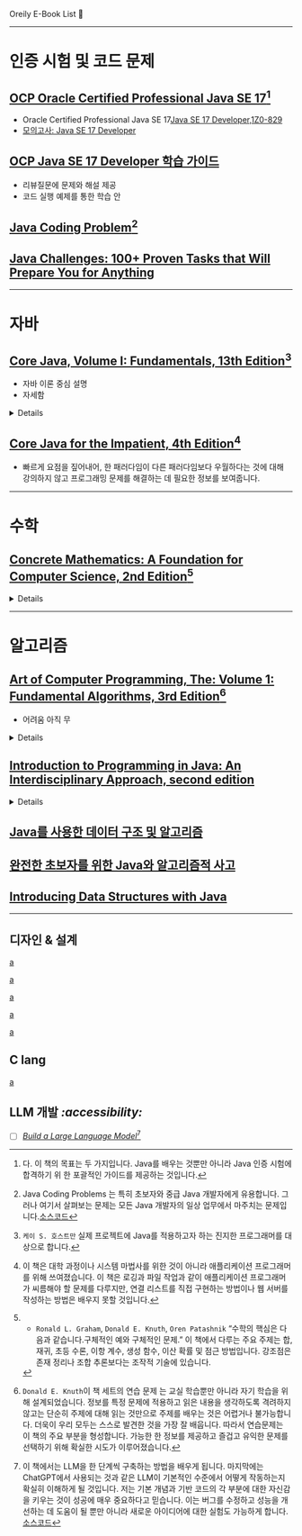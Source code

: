 Oreily E-Book List 📖

---
# 인증 시험 및 코드 문제
## [OCP Oracle Certified Professional Java SE 17](https://learning.oreilly.com/library/view/ocp-oracle-certified/9780137993857/ch01.xhtml#sec1_1)[^1]

- Oracle Certified Professional Java SE 17[Java SE 17 Developer,1Z0-829](https://learning.oreilly.com/library/view/ocp-oracle-certified/9780137993857/appb.xhtml)
- [모의고사: Java SE 17 Developer](https://learning.oreilly.com/library/view/ocp-oracle-certified/9780137993857/appe.xhtml)

[^1]: 다. 이 책의 목표는 두 가지입니다. Java를 배우는 것뿐만 아니라 Java 인증 시험에 합격하기 위
한 포괄적인 가이드를 제공하는 것입니다.

## [OCP Java SE 17 Developer 학습 가이드](https://learning.oreilly.com/library/view/ocp-oracle-certified/9781119864585/f07.xhtml#head-2-289)
- 리뷰질문에 문제와 해설 제공
- 코드 실행 예제를 통한 학습 안



## [Java Coding Problem](https://learning.oreilly.com/library/view/java-coding-problems/9781789801415/669348bf-970b-43cf-8330-1f692c6f7c75.xhtml)[^코딩문제]
[^코딩문제]: Java Coding Problems 는 특히 초보자와 중급 Java 개발자에게 유용합니다. 그러나 여기서 살펴보는 문제는 모든 Java 개발자의 일상 업무에서 마주치는 문제입니다.[소스코드](https://github.com/PacktPublishing/Java-Coding-Problems/blob/master/Chapter01/P01_CountDuplicateCharacters/src/modern/challenge/Strings.java) 

## [Java Challenges: 100+ Proven Tasks that Will Prepare You for Anything](https://learning.oreilly.com/library/view/java-challenges-100/9781484273951/html/519691_1_En_2_Chapter.xhtml)


---

# 자바 

## [Core Java, Volume I: Fundamentals, 13th Edition](https://learning.oreilly.com/library/view/core-java-volume/9780135328385/v1/ch1/index.xhtml#ch01lev1sec1)[^java.lang.0]
[^java.lang.0]: `케이 S. 호스트만` 실제 프로젝트에 Java를 적용하고자 하는 진지한 프로그래머를 대상으로 합니다. 
- 자바 이론 중심 설명
- 자세함

<details>
  
### 1 자바 소개
- 1.1. 프로그래밍 플랫폼으로서의 Java
- 1.2. Java "백서" 유행어
- 1.3. 자바 애플릿과 인터넷
- 1.4. 자바의 간략한 역사
- 1.5. Java에 대한 일반적인 오해
### 2 자바 프로그래밍 환경
- 2.1. Java 개발 키트 설치
- 2.2. 명령줄 도구 사용
- 2.3. 통합 개발 환경 사용
- 2.4. 제이쉘
###  3 Java의 기본 프로그래밍 구조
- 3.1. 간단한 자바 프로그램
- 3.2. 코멘트
- 3.3. 데이터 유형
- 3.4. 변수와 상수
- 3.5. 운영자
- 3.6. 문자열
- 3.7. 입력 및 출력
- 3.8. 제어 흐름
- 3.9. 큰 숫자
- 3.10. 배열
### 4 객체와 클래스
- 4.1. 객체 지향 프로그래밍 소개
- 4.2. 미리 정의된 클래스 사용
- 4.3. 자신의 클래스 정의하기
- 4.4. 정적 필드 및 메서드
- 4.5. 메서드 매개변수
- 4.6. 객체 생성
- 4.7. 기록
- 4.8. 패키지
- 4.9. JAR 파일
- 4.10. 문서 주석
- 4.11. 클래스 디자인 힌트
### 5 상속
- 5.1. 클래스, 슈퍼클래스, 서브클래스
- 5.2. Object: 우주적 초강대
- 5.3. 일반 배열 목록
- 5.4. 객체 래퍼 및 자동 박싱
- 5.5. 가변 개수의 인수를 갖는 메서드
- 5.6. 추상 클래스
- 5.7. 열거형 클래스
- 5.8. 봉인된 클래스
- 5.9. 패턴 매칭
- 5.10. 반성
- 5.11. 상속을 위한 디자인 힌트
### 6 인터페이스, 람다 표현식 및 내부 클래스
- 6.1. 인터페이스
- 6.2. 람다 표현식
- 6.3. 내부 클래스
- 6.4. 서비스 로더
- 6.5. 프록시
### 7 예외, 어설션 및 로깅
- 7.1. 오류 처리
- 7.2. 예외 포착
- 7.3. 예외 사용을 위한 팁
- 7.4. 어설션 사용
- 7.5. 로깅
- 7.6. 디버깅 팁
### 8 제네릭 프로그래밍
- 8.1. 제네릭 프로그래밍의 이유는 무엇인가?
- 8.2. 간단한 제네릭 클래스 정의
- 8.3. 일반 메서드
- 8.4. 유형 변수의 경계
- 8.5. 일반 코드와 가상 머신
- 8.6. 제네릭 타입에 대한 상속 규칙
- 8.7. 와일드카드 유형
- 8.8. 제한 및 한계
- 8.9. 반사 및 제네릭
### 9 컬렉션
- 9.1. 자바 컬렉션 프레임워크
- 9.2. 컬렉션 프레임워크의 인터페이스
- 9.3. 구체적 컬렉션
- 9.4. 지도
- 9.5. 복사 및 뷰
- 9.6. 알고리즘
- 9.7. 레거시 컬렉션
### 10 동시성
- 10.1. 스레드 실행
- 10.2. 스레드 상태
- 10.3. 스레드 속성
- 10.4. 작업 조정
- 10.5. 동기화
- 10.6. 스레드 안전 컬렉션
- 10.7. 비동기 계산
- 10.8. 프로세스
### 11 주석
- 11.1. 주석 사용
- 11.2. 주석 정의
- 11.3. Java API의 주석
- 11.4. 런타임에 주석 처리
- 11.5. 소스 수준 주석 처리
- 11.6. 바이트코드 엔지니어링
### 12 Java 플랫폼 모듈 시스템
- 12.1. 모듈 개념
- 12.2. 모듈 명명
- 12.3. 모듈형 "Hello, World!" 프로그램
- 12.4. 모듈 요구
- 12.5. 패키지 내보내기
- 12.6. 모듈형 JAR
- 12.7. 모듈 및 반사적 접근
- 12.8. 자동 모듈
- 12.9. 이름 없는 모듈
- 12.10. 마이그레이션을 위한 명령줄 플래그
- 12.11. 전이적 및 정적 요구 사항
- 12.12. 자격 있는 수출 및 개방
- 12.13. 서비스 로딩
- 12.14. 모듈 작업을 위한 도구
</details>


## [Core Java for the Impatient, 4th Edition](https://learning.oreilly.com/library/view/core-java-for/9780135404522/html/ch1/index.xhtml#ch1.1.1)[^java.lang.1]
[^java.lang.1]: 이 책은 대학 과정이나 시스템 마법사를 위한 것이 아니라 애플리케이션 프로그래머를 위해 쓰여졌습니다. 이 책은 로깅과 파일 작업과 같이 애플리케이션 프로그래머가 씨름해야 할 문제를 다루지만, 연결 리스트를 직접 구현하는 방법이나 웹 서버를 작성하는 방법은 배우지 못할 것입니다.
- 빠르게 요점을 짚어내어, 한 패러다임이 다른 패러다임보다 우월하다는 것에 대해 강의하지 않고 프로그래밍 문제를 해결하는 데 필요한 정보를 보여줍니다.


---

# 수학

## [Concrete Mathematics: A Foundation for Computer Science, 2nd Edition](https://learning.oreilly.com/library/view/concrete-mathematics-a/9780134389974/ch01.xhtml#ch01lev1sec1)[^math.cs.1]
[^math.cs.1]: - `Ronald L. Graham`, `Donald E. Knuth`, `Oren Patashnik` “수학의 핵심은 다음과 같습니다.구체적인 예와 구체적인 문제.”   이 책에서 다루는 주요 주제는 합, 재귀, 초등 수론, 이항 계수, 생성 함수, 이산 확률 및 점근 방법입니다. 강조점은 존재 정리나 조합 추론보다는 조작적 기술에 있습니다.
<details>

###  1 반복되는 문제
  - 1.1 하노이의 탑
  - 1.2 평면의 선
  - 1.3 요세푸스 문제

###  2 합계
  - 2.1 표기법
  - 2.2 합과 반복
  - 2.3 합계 조작
  - 2.4 다중 합계
  - 2.5 일반적인 방법
  - 2.6 유한 미적분과 무한 미적분
  - 2.7 무한 합

###  3 정수 함수
  - 3.1 바닥 및 천장
  - 3.2 바닥/천장 적용
  - 3.3 바닥/천장 반복
  - 3.4 'mod': 이진 연산
  - 3.5 바닥/천장 합계
    
###  4 수론
  - 4.1 나누기 가능성
  - 4.2 소수
  - 4.3 주요 예
  - 4.4 요인 요인
  - 4.5 상대적 우선성
  - 4.6 'mod': 일치 관계
  - 4.7 독립 잔류물
  - 4.8 추가 응용 프로그램
  - 4.9 파이와 무
   
###  5 이항 계수
  - 5.1 기본 정체성
  - 5.2 기본 연습
  - 5.3 무역의 비법
  - 5.4 생성 함수
  - 5.5 초기하(Hypergeometric) 함수
  - 5.6 초기하(Hypergeometric) 변환
  - 5.7 부분 초기하(Hypergeometric) 합
  - 5.8 기계적 합산

###  6 특별한 숫자
  - 6.1 스털링 수
  - 6.2 오일러 수
  - 6.3 고조파 수
  - 6.4 고조파 합산
  - 6.5 베르누이 수
  - 6.6 피보나치 수열
  - 6.7 연속체

###  7 생성 함수
  - 7.1 도미노 이론과 변화
  - 7.2 기본 기동
  - 7.3 재귀 문제 해결
   - 7.4 특수 생성 함수
  - 7.5 합성곱
  - 7.6 지수 생성 함수
  - 7.7 디리클레 생성 함수

###  8 이산 확률
  - 8.1 정의
  - 8.2 평균과 분산
  - 8.3 확률 생성 함수
  - 8.4 동전 던지기
  - 8.5 해싱

###  9 점근선
  - 9.1 계층 구조
  - 9.2 O 표기법
  - 9.3 O 조작
  - 9.4 두 가지 점근적 트릭
  - 9.5 오일러의 합 공식
  - 9.6 최종 요약
## Append  
- A 연습문제에 대한 답변
- B 참고문헌
- 연습을 위한 C 학점

</details>

---
# 알고리즘

## [Art of Computer Programming, The: Volume 1: Fundamental Algorithms, 3rd Edition](https://learning.oreilly.com/library/view/art-of-computer/9780321635754/ch01.xhtml#ch01lev1sec1)[^alg.java.1]
[^alg.java.1]: `Donald E. Knuth`이 책 세트의 연습 문제 는 교실 학습뿐만 아니라 자기 학습을 위해 설계되었습니다. 정보를 특정 문제에 적용하고 읽은 내용을 생각하도록 격려하지 않고는 단순히 주제에 대해 읽는 것만으로 주제를 배우는 것은 어렵거나 불가능합니다. 더욱이 우리 모두는 스스로 발견한 것을 가장 잘 배웁니다. 따라서 연습문제는 이 책의 주요 부분을 형성합니다. 가능한 한 정보를 제공하고 즐겁고 유익한 문제를 선택하기 위해 확실한 시도가 이루어졌습니다.
- 어려움 아직 무
<details>

### 제1권.기본 알고리즘
  - 1장. 기본 개념
  - 2장. 정보구조
</details>


## [Introduction to Programming in Java: An Interdisciplinary Approach, second edition](https://learning.oreilly.com/library/view/introduction-to-programming/9780134512389/ch01.xhtml#ch01lev1sec1)

<details>
  
### 1—프로그래밍의 요소
- 1.1 첫 번째 프로그램
- 1.2 내장된 데이터 유형
- 1.3 조건문과 루프
- 1.4 배열
- 1.5 입력 및 출력
- 1.6 사례 연구: 랜덤 웹 서퍼

### 2—기능 및 모듈
- 2.1 함수 정의
- 2.2 라이브러리 및 클라이언트
- 2.3 재귀
- 2.4 사례 연구: 침투

### 3—객체 지향 프로그래밍
- 3.1 데이터 유형 사용
- 3.2 데이터 유형 생성
- 3.3 데이터 유형 설계
- 3.4 사례 연구: N-Body 시뮬레이션

### 4—알고리즘과 데이터 구조
- 4.1 성능
- 4.2 정렬 및 검색
- 4.3 스택과 큐
- 4.4 심볼 테이블
- 4.5 사례 연구: 소규모 세계 현상
</details>


## [Java를 사용한 데이터 구조 및 알고리즘](https://learning.oreilly.com/library/view/data-structures-and/9780763757564/chap01.xhtml#section_1.3.5)

## [완전한 초보자를 위한 Java와 알고리즘적 사고](https://learning.oreilly.com/library/view/java-and-algorithmic/9781836200130/chapter04.html)

## [Introducing Data Structures with Java ](https://learning.oreilly.com/library/view/introducing-data-structures/9788131758649/xhtml/chapter009.xhtml#ch9sec3-2)


---
## 디자인 & 설계

[ a](https://learning.oreilly.com/library/view/design-patterns-elements/0201633612/ch01.html)

[ a](https://learning.oreilly.com/library/view/principles-of-web/9780137355754/ch01.xhtml#ch01)

[ a](https://learning.oreilly.com/library/view/sql-queries-for/9780134858432/ch1.xhtml#ch1)

[ a](https://learning.oreilly.com/library/view/domain-driven-design-tackling/0321125215/part01.html)

[ a](https://learning.oreilly.com/library/view/implementing-domain-driven-design/9780133039900/ch01.html)



## C lang

[ a](https://learning.oreilly.com/library/view/programming-in-c/9780132781206/ch01.xhtml)




## LLM 개발 _:accessibility:_

  - [ ] [_Build a Large Language Model_](https://learning.oreilly.com/library/view/build-a-large/9781633437166/OEBPS/Text/chapter-2.html#p9)[^2]

[^2]: 이 책에서는 LLM을 한 단계씩 구축하는 방법을 배우게 됩니다. 마지막에는 ChatGPT에서 사용되는 것과 같은 LLM이 기본적인 수준에서 어떻게 작동하는지 확실히 이해하게 될 것입니다. 저는 기본 개념과 기반 코드의 각 부분에 대한 자신감을 키우는 것이 성공에 매우 중요하다고 믿습니다. 이는 버그를 수정하고 성능을 개선하는 데 도움이 될 뿐만 아니라 새로운 아이디어에 대한 실험도 가능하게 합니다.[소스코드](https://github.com/rasbt/LLMs-from-scratch)

